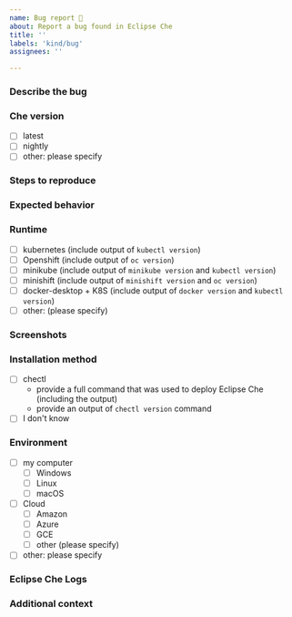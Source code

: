 ```yaml
---
name: Bug report 🐞
about: Report a bug found in Eclipse Che
title: ''
labels: 'kind/bug'
assignees: ''

---
```

<!--
  To make it easier for us to help you, please include as much useful information as possible.

  Useful Links:
  - Documentation: https://www.eclipse.org/che/docs
  - Contributing: https://github.com/eclipse/che/blob/master/CONTRIBUTING.md

  Eclipse Che has public chat on:

  - Mattermost: https://mattermost.eclipse.org/eclipse/channels/eclipse-che

  Before opening a new issue, please search existing issues https://github.com/eclipse/che/issues
-->

### Describe the bug
<!-- A clear and concise description of what the bug is. -->

### Che version
<!-- (if workspace is running, version can be obtained with help/about menu) -->
 - [ ] latest
 - [ ] nightly
 - [ ] other: please specify

### Steps to reproduce

<!--
1. Do '...'
2. Click on '....'
3. See error
-->

### Expected behavior
<!-- A clear and concise description of what you expected to happen. -->

### Runtime
   - [ ] kubernetes (include output of `kubectl version`)
   - [ ] Openshift (include output of `oc version`)
   - [ ] minikube (include output of `minikube version` and `kubectl version`)
   - [ ] minishift (include output of `minishift version` and `oc version`)
   - [ ] docker-desktop + K8S (include output of `docker version` and `kubectl version`)
   - [ ] other: (please specify)

### Screenshots
<!-- If applicable, add screenshots to help explain your problem. -->

### Installation method
   - [ ] chectl
     * provide a full command that was used to deploy Eclipse Che (including the output)
     * provide an output of `chectl version` command
   - [ ] I don't know

### Environment
   - [ ] my computer
       - [ ] Windows
       - [ ] Linux
       - [ ] macOS
   - [ ] Cloud
       - [ ] Amazon
       - [ ] Azure
       - [ ] GCE
       - [ ] other (please specify)
   - [ ] other: please specify

### Eclipse Che Logs
<!-- https://www.eclipse.org/che/docs/che-7/collecting-logs-using-chectl -->

### Additional context
<!-- Add any other context about the problem here. -->
